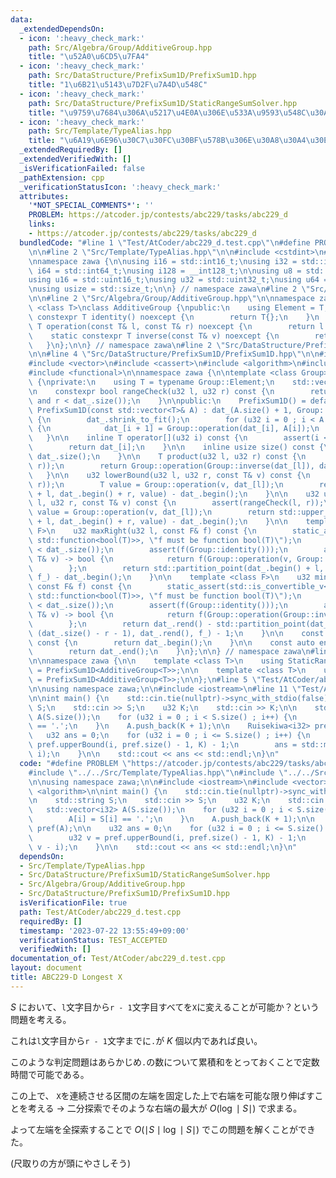 ```yaml
---
data:
  _extendedDependsOn:
  - icon: ':heavy_check_mark:'
    path: Src/Algebra/Group/AdditiveGroup.hpp
    title: "\u52A0\u6CD5\u7FA4"
  - icon: ':heavy_check_mark:'
    path: Src/DataStructure/PrefixSum1D/PrefixSum1D.hpp
    title: "1\u6B21\u5143\u7D2F\u7A4D\u548C"
  - icon: ':heavy_check_mark:'
    path: Src/DataStructure/PrefixSum1D/StaticRangeSumSolver.hpp
    title: "\u9759\u7684\u306A\u5217\u4E0A\u306E\u533A\u9593\u548C\u30AF\u30A8\u30EA"
  - icon: ':heavy_check_mark:'
    path: Src/Template/TypeAlias.hpp
    title: "\u6A19\u6E96\u30C7\u30FC\u30BF\u578B\u306E\u30A8\u30A4\u30EA\u30A2\u30B9"
  _extendedRequiredBy: []
  _extendedVerifiedWith: []
  _isVerificationFailed: false
  _pathExtension: cpp
  _verificationStatusIcon: ':heavy_check_mark:'
  attributes:
    '*NOT_SPECIAL_COMMENTS*': ''
    PROBLEM: https://atcoder.jp/contests/abc229/tasks/abc229_d
    links:
    - https://atcoder.jp/contests/abc229/tasks/abc229_d
  bundledCode: "#line 1 \"Test/AtCoder/abc229_d.test.cpp\"\n#define PROBLEM \"https://atcoder.jp/contests/abc229/tasks/abc229_d\"\
    \n\n#line 2 \"Src/Template/TypeAlias.hpp\"\n\n#include <cstdint>\n#include <cstddef>\n\
    \nnamespace zawa {\n\nusing i16 = std::int16_t;\nusing i32 = std::int32_t;\nusing\
    \ i64 = std::int64_t;\nusing i128 = __int128_t;\n\nusing u8 = std::uint8_t;\n\
    using u16 = std::uint16_t;\nusing u32 = std::uint32_t;\nusing u64 = std::uint64_t;\n\
    \nusing usize = std::size_t;\n\n} // namespace zawa\n#line 2 \"Src/DataStructure/PrefixSum1D/StaticRangeSumSolver.hpp\"\
    \n\n#line 2 \"Src/Algebra/Group/AdditiveGroup.hpp\"\n\nnamespace zawa {\n\ntemplate\
    \ <class T>\nclass AdditiveGroup {\npublic:\n    using Element = T;\n    static\
    \ constexpr T identity() noexcept {\n        return T{};\n    }\n    static constexpr\
    \ T operation(const T& l, const T& r) noexcept {\n        return l + r;\n    }\n\
    \    static constexpr T inverse(const T& v) noexcept {\n        return -v;\n \
    \   }\n};\n\n} // namespace zawa\n#line 2 \"Src/DataStructure/PrefixSum1D/PrefixSum1D.hpp\"\
    \n\n#line 4 \"Src/DataStructure/PrefixSum1D/PrefixSum1D.hpp\"\n\n#include <cmath>\n\
    #include <vector>\n#include <cassert>\n#include <algorithm>\n#include <type_traits>\n\
    #include <functional>\n\nnamespace zawa {\n\ntemplate <class Group>\nclass PrefixSum1D\
    \ {\nprivate:\n    using T = typename Group::Element;\n    std::vector<T> dat_;\n\
    \n    constexpr bool rangeCheck(u32 l, u32 r) const {\n        return (l <= r\
    \ and r < dat_.size());\n    }\n\npublic:\n    PrefixSum1D() = default; \n   \
    \ PrefixSum1D(const std::vector<T>& A) : dat_(A.size() + 1, Group::identity())\
    \ {\n        dat_.shrink_to_fit();\n        for (u32 i = 0 ; i < A.size() ; i++)\
    \ {\n            dat_[i + 1] = Group::operation(dat_[i], A[i]);\n        }\n \
    \   }\n\n    inline T operator[](u32 i) const {\n        assert(i < dat_.size());\n\
    \        return dat_[i];\n    }\n\n    inline usize size() const {\n        return\
    \ dat_.size();\n    }\n\n    T product(u32 l, u32 r) const {\n        assert(rangeCheck(l,\
    \ r));\n        return Group::operation(Group::inverse(dat_[l]), dat_[r]);\n \
    \   }\n\n    u32 lowerBound(u32 l, u32 r, const T& v) const {\n        assert(rangeCheck(l,\
    \ r));\n        T value = Group::operation(v, dat_[l]);\n        return std::lower_bound(dat_.begin()\
    \ + l, dat_.begin() + r, value) - dat_.begin();\n    }\n\n    u32 upperBound(u32\
    \ l, u32 r, const T& v) const {\n        assert(rangeCheck(l, r));\n        T\
    \ value = Group::operation(v, dat_[l]);\n        return std::upper_bound(dat_.begin()\
    \ + l, dat_.begin() + r, value) - dat_.begin();\n    }\n\n    template <class\
    \ F>\n    u32 maxRight(u32 l, const F& f) const {\n        static_assert(std::is_convertible_v<decltype(f),\
    \ std::function<bool(T)>>, \"f must be function bool(T)\");\n        assert(l\
    \ < dat_.size());\n        assert(f(Group::identity()));\n        auto f_ = [&](const\
    \ T& v) -> bool {\n            return f(Group::operation(v, Group::inverse(dat_[l])));\n\
    \        };\n        return std::partition_point(dat_.begin() + l, dat_.end(),\
    \ f_) - dat_.begin();\n    }\n\n    template <class F>\n    u32 minLeft(u32 r,\
    \ const F& f) const {\n        static_assert(std::is_convertible_v<decltype(f),\
    \ std::function<bool(T)>>, \"f must be function bool(T)\");\n        assert(r\
    \ < dat_.size());\n        assert(f(Group::identity()));\n        auto f_ = [&](const\
    \ T& v) -> bool {\n            return f(Group::operation(Group::inverse(v), dat_[r]));\n\
    \        };\n        return dat_.rend() - std::partition_point(dat_.rbegin() +\
    \ (dat_.size() - r - 1), dat_.rend(), f_) - 1;\n    }\n\n    const auto begin()\
    \ const {\n        return dat_.begin();\n    }\n\n    const auto end() const {\n\
    \        return dat_.end();\n    }\n};\n\n} // namespace zawa\n#line 5 \"Src/DataStructure/PrefixSum1D/StaticRangeSumSolver.hpp\"\
    \n\nnamespace zawa {\n\n    template <class T>\n    using StaticRangeSumSolver\
    \ = PrefixSum1D<AdditiveGroup<T>>;\n\n    template <class T>\n    using Ruisekiwa\
    \ = PrefixSum1D<AdditiveGroup<T>>;\n\n};\n#line 5 \"Test/AtCoder/abc229_d.test.cpp\"\
    \n\nusing namespace zawa;\n\n#include <iostream>\n#line 11 \"Test/AtCoder/abc229_d.test.cpp\"\
    \n\nint main() {\n    std::cin.tie(nullptr)->sync_with_stdio(false);\n\n    std::string\
    \ S;\n    std::cin >> S;\n    u32 K;\n    std::cin >> K;\n\n    std::vector<i32>\
    \ A(S.size());\n    for (u32 i = 0 ; i < S.size() ; i++) {\n        A[i] = S[i]\
    \ == '.';\n    }\n    A.push_back(K + 1);\n\n    Ruisekiwa<i32> pref(A);\n\n \
    \   u32 ans = 0;\n    for (u32 i = 0 ; i <= S.size() ; i++) {\n        u32 v =\
    \ pref.upperBound(i, pref.size() - 1, K) - 1;\n        ans = std::max(ans, v -\
    \ i);\n    }\n\n    std::cout << ans << std::endl;\n}\n"
  code: "#define PROBLEM \"https://atcoder.jp/contests/abc229/tasks/abc229_d\"\n\n\
    #include \"../../Src/Template/TypeAlias.hpp\"\n#include \"../../Src/DataStructure/PrefixSum1D/StaticRangeSumSolver.hpp\"\
    \n\nusing namespace zawa;\n\n#include <iostream>\n#include <vector>\n#include\
    \ <algorithm>\n\nint main() {\n    std::cin.tie(nullptr)->sync_with_stdio(false);\n\
    \n    std::string S;\n    std::cin >> S;\n    u32 K;\n    std::cin >> K;\n\n \
    \   std::vector<i32> A(S.size());\n    for (u32 i = 0 ; i < S.size() ; i++) {\n\
    \        A[i] = S[i] == '.';\n    }\n    A.push_back(K + 1);\n\n    Ruisekiwa<i32>\
    \ pref(A);\n\n    u32 ans = 0;\n    for (u32 i = 0 ; i <= S.size() ; i++) {\n\
    \        u32 v = pref.upperBound(i, pref.size() - 1, K) - 1;\n        ans = std::max(ans,\
    \ v - i);\n    }\n\n    std::cout << ans << std::endl;\n}\n"
  dependsOn:
  - Src/Template/TypeAlias.hpp
  - Src/DataStructure/PrefixSum1D/StaticRangeSumSolver.hpp
  - Src/Algebra/Group/AdditiveGroup.hpp
  - Src/DataStructure/PrefixSum1D/PrefixSum1D.hpp
  isVerificationFile: true
  path: Test/AtCoder/abc229_d.test.cpp
  requiredBy: []
  timestamp: '2023-07-22 13:55:49+09:00'
  verificationStatus: TEST_ACCEPTED
  verifiedWith: []
documentation_of: Test/AtCoder/abc229_d.test.cpp
layout: document
title: ABC229-D Longest X
---
```


$S$ において、`l`文字目から`r - 1`文字目すべてを`X`に変えることが可能か？という問題を考える。

これは`l`文字目から`r - 1`文字までに`.`が $K$ 個以内であれば良い。

このような判定問題はあらかじめ`.`の数について累積和をとっておくことで定数時間で可能である。

この上で、 `X`を連続させる区間の左端を固定した上で右端を可能な限り伸ばすことを考える -> 二分探索でそのような右端の最大が $O(\log \mid S\mid)$ で求まる。

よって左端を全探索することで $O(\mid S\mid \log \mid S\mid)$ でこの問題を解くことができた。

(尺取りの方が頭にやさしそう)
